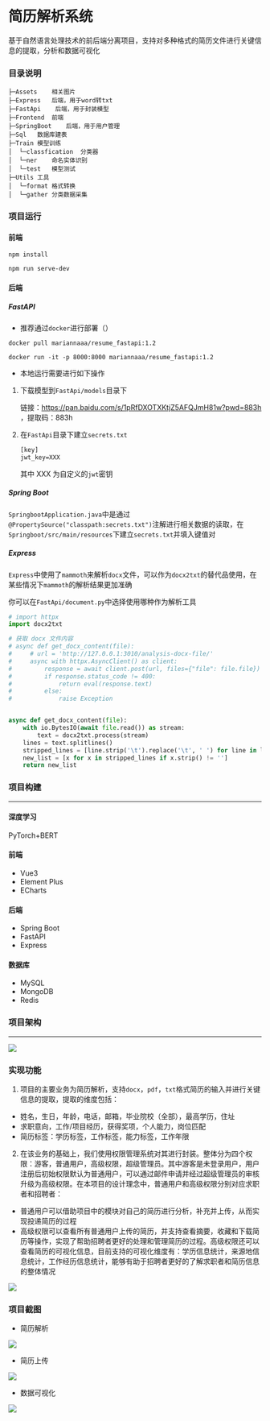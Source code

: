 # 简历解析系统

基于自然语言处理技术的前后端分离项目，支持对多种格式的简历文件进行关键信息的提取，分析和数据可视化

### 目录说明

```
├─Assets	相关图片
├─Express	后端，用于word转txt
├─FastApi	 后端，用于封装模型
├─Frontend	前端
├─SpringBoot	后端，用于用户管理
├─Sql	数据库建表
├─Train	模型训练
│  └─classfication	分类器
│  └─ner	命名实体识别
│  └─test	模型测试
├─Utils	工具
│  └─format	格式转换
│  └─gather	分类数据采集
```

### 项目运行

#### 前端

```shell
npm install

npm run serve-dev
```

#### 后端

##### FastAPI

- 推荐通过`docker`进行部署（）

```shell
docker pull mariannaaa/resume_fastapi:1.2

docker run -it -p 8000:8000 mariannaaa/resume_fastapi:1.2
```

- 本地运行需要进行如下操作

1. 下载模型到`FastApi/models`目录下

   链接：https://pan.baidu.com/s/1pRfDXOTXKtjZ5AFQJmH81w?pwd=883h ，提取码：883h

2. 在`FastApi`目录下建立`secrets.txt`

   ```txt
   [key]
   jwt_key=XXX
   ```

   其中 XXX 为自定义的`jwt`密钥

##### Spring Boot

`SpringbootApplication.java`中是通过`@PropertySource("classpath:secrets.txt")`注解进行相关数据的读取，在`Springboot/src/main/resources`下建立`secrets.txt`并填入键值对

##### Express

`Express`中使用了`mammoth`来解析`docx`文件，可以作为`docx2txt`的替代品使用，在某些情况下`mammoth`的解析结果更加准确

你可以在`FastApi/document.py`中选择使用哪种作为解析工具

```py
# import httpx
import docx2txt

# 获取 docx 文件内容
# async def get_docx_content(file):
#     # url = 'http://127.0.0.1:3010/analysis-docx-file/'
#     async with httpx.AsyncClient() as client:
#         response = await client.post(url, files={"file": file.file})
#         if response.status_code != 400:
#             return eval(response.text)
#         else:
#             raise Exception


async def get_docx_content(file):
    with io.BytesIO(await file.read()) as stream:
        text = docx2txt.process(stream)
    lines = text.splitlines()
    stripped_lines = [line.strip('\t').replace('\t', ' ') for line in lines]
    new_list = [x for x in stripped_lines if x.strip() != '']
    return new_list
```

### 项目构建

---

#### 深度学习

PyTorch+BERT

#### 前端

- Vue3
- Element Plus
- ECharts

#### 后端

- Spring Boot
- FastAPI
- Express

#### 数据库

- MySQL
- MongoDB
- Redis

### 项目架构

---

![](assets/architecture.png)

### 实现功能

1. 项目的主要业务为简历解析，支持`docx`，`pdf`，`txt`格式简历的输入并进行关键信息的提取，提取的维度包括：

- 姓名，生日，年龄，电话，邮箱，毕业院校（全部），最高学历，住址
- 求职意向，工作/项目经历，获得奖项，个人能力，岗位匹配
- 简历标签：学历标签，工作标签，能力标签，工作年限

2. 在该业务的基础上，我们使用权限管理系统对其进行封装。整体分为四个权限：游客，普通用户，高级权限，超级管理员。其中游客是未登录用户，用户注册后初始权限默认为普通用户，可以通过邮件申请并经过超级管理员的审核升级为高级权限。在本项目的设计理念中，普通用户和高级权限分别对应求职者和招聘者：

- 普通用户可以借助项目中的模块对自己的简历进行分析，补充并上传，从而实现投递简历的过程
- 高级权限可以查看所有普通用户上传的简历，并支持查看摘要，收藏和下载简历等操作，实现了帮助招聘者更好的处理和管理简历的过程。高级权限还可以查看简历的可视化信息，目前支持的可视化维度有：学历信息统计，来源地信息统计，工作经历信息统计，能够有助于招聘者更好的了解求职者和简历信息的整体情况

![](assets/function.png)

### 项目截图

- 简历解析

![](assets/result1.png)

- 简历上传

![](assets/result2.png)

- 数据可视化

![](assets/result3.png)
